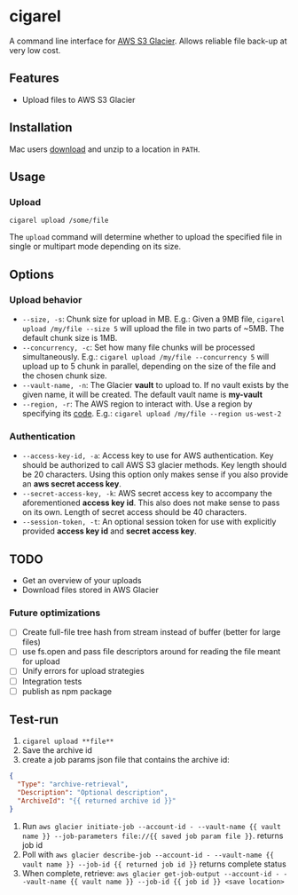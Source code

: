 # cigarel
A command line interface for [AWS S3 Glacier](https://aws.amazon.com/glacier/). Allows reliable file back-up at very 
low cost.

## Features
* Upload files to AWS S3 Glacier

## Installation
Mac users [download](https://github.com/thadeetrompetter/cigarel/releases/latest) and unzip to a location in `PATH`. 

## Usage

### Upload
```shell script
cigarel upload /some/file
```
The `upload` command will determine whether to upload the specified file in single or multipart mode depending on its 
size.

## Options

### Upload behavior
* `--size, -s`: Chunk size for upload in MB. E.g.: Given a 9MB file, `cigarel upload /my/file --size 5` will upload the 
file in two parts of ~5MB. The default chunk size is 1MB.
*  `--concurrency, -c`: Set how many file chunks will be processed simultaneously. E.g.: 
`cigarel upload /my/file --concurrency 5` will upload up to 5 chunk in parallel, depending on the size of the file and 
the chosen chunk size.
* `--vault-name, -n`: The Glacier **vault** to upload to. If no vault exists by the given name, it will be created. The 
default vault name is **my-vault**
* `--region, -r`: The AWS region to interact with. Use a region by specifying its 
[code](https://docs.aws.amazon.com/general/latest/gr/rande.html). E.g.: `cigarel upload /my/file --region us-west-2`

### Authentication
* `--access-key-id, -a`: Access key to use for AWS authentication. Key should be authorized to call AWS S3 glacier 
methods. Key length should be 20 characters. Using this option only makes sense if you also provide an **aws secret 
access key**.
* `--secret-access-key, -k`: AWS secret access key to accompany the aforementioned **access key id**. This also does 
not make sense to pass on its own. Length of secret access should be 40 characters.
* `--session-token, -t`: An optional session token for use with explicitly provided **access key id** and 
**secret access key**.
  
## TODO
* Get an overview of your uploads
* Download files stored in AWS Glacier

### Future optimizations
* [ ] Create full-file tree hash from stream instead of buffer (better for large files)
* [ ] use fs.open and pass file descriptors around for reading the file meant for upload
* [ ] Unify errors for upload strategies
* [ ] Integration tests
* [ ] publish as npm package

## Test-run
1. `cigarel upload **file**`
1. Save the archive id
1. create a job params json file that contains the archive id:
```json
{
  "Type": "archive-retrieval",
  "Description": "Optional description",
  "ArchiveId": "{{ returned archive id }}"
}
```
1. Run `aws glacier initiate-job --account-id - --vault-name {{ vault name }} --job-parameters file://{{ saved job param file }}`.
returns job id
1. Poll with `aws glacier describe-job --account-id - --vault-name {{ vault name }} --job-id {{ returned job id }}`
returns complete status
1. When complete, retrieve: `aws glacier get-job-output --account-id - --vault-name {{ vault name }} --job-id {{ job id }} <save location>`
